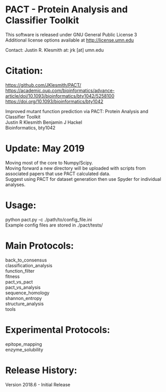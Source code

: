 # PACT - Protein Analysis and Classifier Toolkit<br />

This software is released under GNU General Public License 3<br/>
Additional license options available at http://license.umn.edu<br/>

Contact: Justin R. Klesmith at: jrk [at] umn.edu<br/>
# Citation:<br/>
https://github.com/JKlesmith/PACT/<br/>
https://academic.oup.com/bioinformatics/advance-article/doi/10.1093/bioinformatics/bty1042/5258100<br/>
https://doi.org/10.1093/bioinformatics/bty1042<br/>

Improved mutant function prediction via PACT: Protein Analysis and Classifier Toolkit <br/>
Justin R Klesmith  Benjamin J Hackel<br/>
Bioinformatics, bty1042<br/>

# Update: May 2019<br />
Moving most of the core to Numpy/Scipy.<br/>
Moving forward a new directory will be uploaded with scripts from associated papers that use PACT calculated data.<br/>
Suggest using PACT for dataset generation then use Spyder for individual analyses.<br/>

# Usage:<br />
python pact.py -c ./path/to/config_file.ini<br/>
Example config files are stored in ./pact/tests/

# Main Protocols:<br />
back_to_consensus<br />
classification_analysis<br />
function_filter<br />
fitness<br />
pact_vs_pact<br />
pact_vs_analysis<br />
sequence_homology<br />
shannon_entropy<br />
structure_analysis<br />
tools<br />

# Experimental Protocols:<br />
epitope_mapping<br />
enzyme_solubility<br />

# Release History:<br/>
Version 2018.6 - Initial Release<br/>
